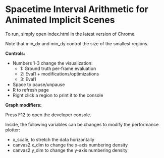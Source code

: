 # Spacetime Interval Arithmetic for Animated Implicit Scenes


To run, simply open index.html in the latest version of Chrome.

Note that min_dx and min_dy control the size of the smallest regions.

**Controls:**
* Numbers 1-3 change the visualization:
  * 1: Ground truth per-frame evaluation
  * 2: Eval1 + modifications/optimizations
  * 3: Eval1
* Space to pause/unpause
* R to refresh page
* Right click a region to print it to the console
  
**Graph modifiers:**

Press F12 to open the developer console.

Inside, the following variables can be changes to modify the performance plotter:

* x_scale, to stretch the data horizontally
* canvas2.x_dim to change the x-axis numbering density
* canvas2.y_dim to change the y-axis numbering density

